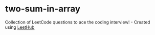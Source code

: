 # two-sum-in-array
Collection of LeetCode questions to ace the coding interview! - Created using [LeetHub](https://github.com/QasimWani/LeetHub)

